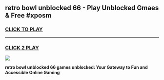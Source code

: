 
## retro bowl unblocked 66 - Play Unblocked Gmaes & Free #xposm
<h3>
<a href="https://premium.freeplayer.one?title=retro_bowl_unblocked_66&ref=03M">CLICK TO PLAY</a></h3>
<hr>

<h3>
<a href="https://premium.freeplayer.one?title=retro_bowl_unblocked_66&ref=03M">CLICK 2 PLAY</a>
  
</h3>

<a href="https://premium.freeplayer.one?title=retro_bowl_unblocked_66&ref=03M"><img src="https://clearcache.store/games.png"></a>


**retro bowl unblocked 66 games unblocked: Your Gateway to Fun and Accessible Online Gaming**
